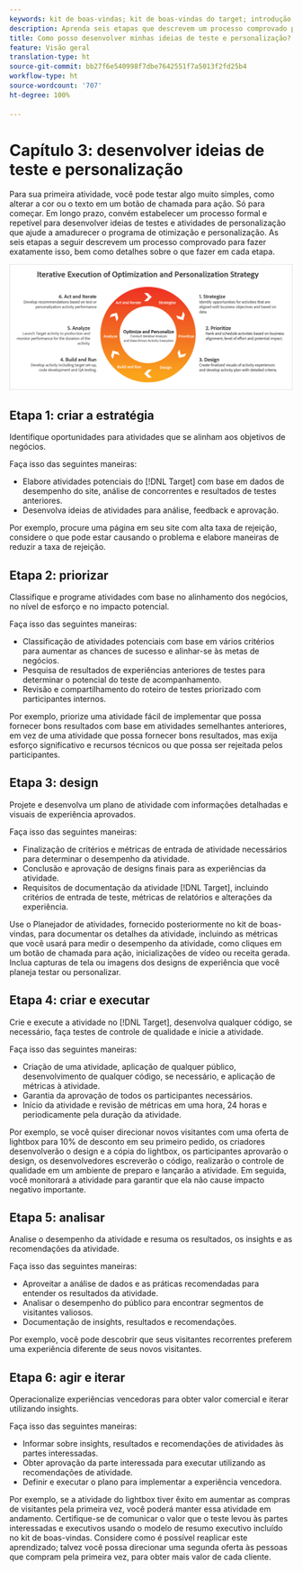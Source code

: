 ```yaml
---
keywords: kit de boas-vindas; kit de boas-vindas do target; introdução; introdução do
description: Aprenda seis etapas que descrevem um processo comprovado para melhorar suas ideias de teste e personalização antes de criar atividades no Adobe Target.
title: Como posso desenvolver minhas ideias de teste e personalização?
feature: Visão geral
translation-type: ht
source-git-commit: bb27f6e540998f7dbe7642551f7a5013f2fd25b4
workflow-type: ht
source-wordcount: '707'
ht-degree: 100%

---
```



# Capítulo 3: desenvolver ideias de teste e personalização

Para sua primeira atividade, você pode testar algo muito simples, como alterar a cor ou o texto em um botão de chamada para ação. Só para começar. Em longo prazo, convém estabelecer um processo formal e repetível para desenvolver ideias de testes e atividades de personalização que ajude a amadurecer o programa de otimização e personalização. As seis etapas a seguir descrevem um processo comprovado para fazer exatamente isso, bem como detalhes sobre o que fazer em cada etapa.

![Diagrama da estratégia de execução iterativa de otimização e personalização](/help/c-intro/assets/six-steps.png)

## Etapa 1: criar a estratégia

Identifique oportunidades para atividades que se alinham aos objetivos de negócios.

Faça isso das seguintes maneiras:

* Elabore atividades potenciais do [!DNL Target] com base em dados de desempenho do site, análise de concorrentes e resultados de testes anteriores.
* Desenvolva ideias de atividades para análise, feedback e aprovação.

Por exemplo, procure uma página em seu site com alta taxa de rejeição, considere o que pode estar causando o problema e elabore maneiras de reduzir a taxa de rejeição.

## Etapa 2: priorizar

Classifique e programe atividades com base no alinhamento dos negócios, no nível de esforço e no impacto potencial.

Faça isso das seguintes maneiras:

* Classificação de atividades potenciais com base em vários critérios para aumentar as chances de sucesso e alinhar-se às metas de negócios.
* Pesquisa de resultados de experiências anteriores de testes para determinar o potencial do teste de acompanhamento.
* Revisão e compartilhamento do roteiro de testes priorizado com participantes internos.

Por exemplo, priorize uma atividade fácil de implementar que possa fornecer bons resultados com base em atividades semelhantes anteriores, em vez de uma atividade que possa fornecer bons resultados, mas exija esforço significativo e recursos técnicos ou que possa ser rejeitada pelos participantes.

## Etapa 3: design

Projete e desenvolva um plano de atividade com informações detalhadas e visuais de experiência aprovados.

Faça isso das seguintes maneiras:

* Finalização de critérios e métricas de entrada de atividade necessários para determinar o desempenho da atividade.
* Conclusão e aprovação de designs finais para as experiências da atividade.
* Requisitos de documentação da atividade [!DNL Target], incluindo critérios de entrada de teste, métricas de relatórios e alterações da experiência.

Use o Planejador de atividades, fornecido posteriormente no kit de boas-vindas, para documentar os detalhes da atividade, incluindo as métricas que você usará para medir o desempenho da atividade, como cliques em um botão de chamada para ação, inicializações de vídeo ou receita gerada. Inclua capturas de tela ou imagens dos designs de experiência que você planeja testar ou personalizar.

## Etapa 4: criar e executar

Crie e execute a atividade no [!DNL Target], desenvolva qualquer código, se necessário, faça testes de controle de qualidade e inicie a atividade.

Faça isso das seguintes maneiras:

* Criação de uma atividade, aplicação de qualquer público, desenvolvimento de qualquer código, se necessário, e aplicação de métricas à atividade.
* Garantia da aprovação de todos os participantes necessários.
* Início da atividade e revisão de métricas em uma hora, 24 horas e periodicamente pela duração da atividade.

Por exemplo, se você quiser direcionar novos visitantes com uma oferta de lightbox para 10% de desconto em seu primeiro pedido, os criadores desenvolverão o design e a cópia do lightbox, os participantes aprovarão o design, os desenvolvedores escreverão o código, realizarão o controle de qualidade em um ambiente de preparo e lançarão a atividade. Em seguida, você monitorará a atividade para garantir que ela não cause impacto negativo importante.

## Etapa 5: analisar

Analise o desempenho da atividade e resuma os resultados, os insights e as recomendações da atividade.

Faça isso das seguintes maneiras:

* Aproveitar a análise de dados e as práticas recomendadas para entender os resultados da atividade.
* Analisar o desempenho do público para encontrar segmentos de visitantes valiosos.
* Documentação de insights, resultados e recomendações.

Por exemplo, você pode descobrir que seus visitantes recorrentes preferem uma experiência diferente de seus novos visitantes.

## Etapa 6: agir e iterar

Operacionalize experiências vencedoras para obter valor comercial e iterar utilizando insights.

Faça isso das seguintes maneiras:

* Informar sobre insights, resultados e recomendações de atividades às partes interessadas.
* Obter aprovação da parte interessada para executar utilizando as recomendações de atividade.
* Definir e executar o plano para implementar a experiência vencedora.

Por exemplo, se a atividade do lightbox tiver êxito em aumentar as compras de visitantes pela primeira vez, você poderá manter essa atividade em andamento. Certifique-se de comunicar o valor que o teste levou às partes interessadas e executivos usando o modelo de resumo executivo incluído no kit de boas-vindas. Considere como é possível reaplicar este aprendizado; talvez você possa direcionar uma segunda oferta às pessoas que compram pela primeira vez, para obter mais valor de cada cliente.